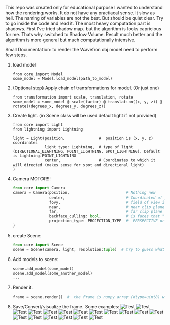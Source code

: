 This repo was created only for educational purpose I wanted to understand how the rendering works. It do not have any practiacal sense. It slow as hell.
The naming of variables are not the best. But should be quiet clear.
Try to go inside the code and read it.
The most heavy computation part is shadows. First I've tried shadow map. but the algorithm is looks capricious for me. Thats why switched to Shadow Volume. Result much better and the algorithm is more general but much computationally intensive.

Small Documentation:
to render the Wavefron obj model need to perform few steps.
1. load model
   ```
   from core import Model
   some_model = Model.load_model(path_to_model)
   ```
2. (Optional step) Apply chain of transformations for model. (Or just one)
   ```
   from transformation import scale, translation, rotate
   some_model = some_model @ scale(factor) @ translation((x, y, z)) @ rotate((degrees_x, degrees_y, degrees_z))
   ```
3. Create light. (in Scene class will be used default light if not provided)
   ```
   from core import Light
   from lightning import Lightning
   
   light = Light(position,               #  position is (x, y, z) coordinates
                 light_type: Lightning,  # type of light (DIRECTIONAL_LIGHTNING, POINT_LIGHTNING, SPOT_LIGHTNING). Default is Lightning.POINT_LIGHTNING
                 center,                 # Coordinates to which it will directed (makes sense for spot and directional light)
   ) 
   ```
4. Camera MOTOR!!!
   ```python
   from core import Camera
   camera = Camera(position,                         # Nothing new
                   center,                           # Coordinated of point to which camera will "look"
                   fovy,                             # field of view in degrees (default is 90)
                   near,                             # near clip plane
                   far,                              # far clip plane
                   backface_culling: bool,           # is faces that "looks" not to camera will be skipped
                   projection_type: PROJECTION_TYPE  #  PERSPECTIVE or ORTHOGRAPHIC
   )
   ```
5. create Scene:
   ```python
   from core import Scene
   scene = Scene(camera, light, resolution:tuple)  # try to guess what resolution means. I think you can do it!
   ```
6. Add models to scene:
   ```python
   scene.add_model(some_model)
   scene.add_model(some_another_model)
   ...
   ```
7. Render it.
   ```python
   frame = scene.render()  #  the frame is numpy array (dtype=uint8) with shape (*resolution, 3)
   ```
8. Save/Convert/visualize the frame.
Some examples:
![Test](img/1.png)
![Test](img/2.png)
![Test](img/3.png)
![Test](img/4.png)
![Test](img/5.png)
![Test](img/6.png)
![Test](img/7.png)
![Test](img/8.png)
![Test](img/9.png)
![Test](img/0.png)
![Test](img/11.png)
![Test](img/12.png)
![Test](img/13.png)
![Test](img/14.png)
![Test](img/15.png)
![Test](img/16.png)
![Test](img/17.png)
![Test](img/18.png)
